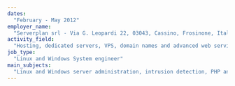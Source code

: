 ```yaml
---
dates:
  "February - May 2012"
employer_name:
  "Serverplan srl - Via G. Leopardi 22, 03043, Cassino, Frosinone, Italy"
activity_field:
  "Hosting, dedicated servers, VPS, domain names and advanced web services"
job_type:
  "Linux and Windows System engineer"
main_subjects:
  "Linux and Windows server administration, intrusion detection, PHP and MySQL optimization, helpdesk support."
---
```

